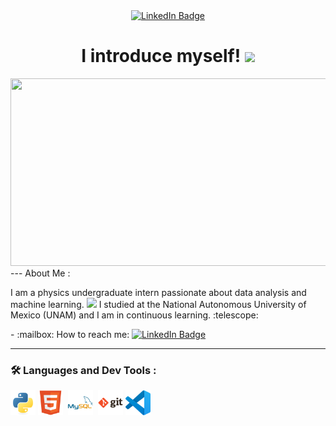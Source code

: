 <div id="header" align="center">
  <div id="badges">
    <a href="www.linkedin.com/in/luis-enrique-hernández-alemán">
      <img src="https://img.shields.io/badge/LinkedIn-blue?style=for-the-badge&logo=linkedin&logoColor=white" alt="LinkedIn Badge"/>
    </a>
  </div>
  <h1>
  I introduce myself!
  <img src="https://media.giphy.com/media/hvRJCLFzcasrR4ia7z/giphy.gif" width="30px"/>
  </h1>
</div>
<div align="center">
  <img src="https://media.giphy.com/media/dWesBcTLavkZuG35MI/giphy.gif" width="600" height="300"/>
</div>
---
About Me : 
<p>I am a physics undergraduate intern passionate about data analysis and machine learning. <img src="https://media.giphy.com/media/WUlplcMpOCEmTGBtBW/giphy.gif" width="30"> I studied at the National Autonomous University of Mexico (UNAM) and I am in continuous learning. :telescope:</p> 
- :mailbox: How to reach me:        <a href="www.linkedin.com/in/luis-enrique-hernández-alemán"><img src="https://img.shields.io/badge/LinkedIn-blue?style=for-the-badge&logo=linkedin&logoColor=white" alt="LinkedIn Badge"/> </a>

---

### :hammer_and_wrench: Languages and Dev Tools :
<div>
  <img src="https://github.com/devicons/devicon/blob/master/icons/python/python-original.svg" title="Python" **alt="Python" width="40" height="40"/>
  <img src="https://github.com/devicons/devicon/blob/master/icons/html5/html5-original.svg" title="HTML5" alt="HTML" width="40" height="40"/>&nbsp;
  <img src="https://github.com/devicons/devicon/blob/master/icons/mysql/mysql-original-wordmark.svg" title="MySQL"  alt="MySQL" width="40" height="40"/>&nbsp;
  <img src="https://github.com/devicons/devicon/blob/master/icons/git/git-original-wordmark.svg" title="Git" **alt="Git" width="40" height="40"/>
  <img src="https://github.com/devicons/devicon/blob/master/icons/vscode/vscode-original.svg" title="MySQL" **alt="MySQL" width="40" height="40"/>
  
</div>
